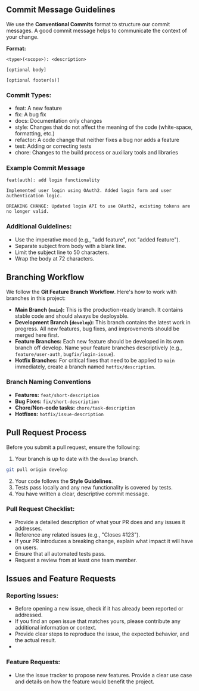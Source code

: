 ## Commit Message Guidelines

We use the **Conventional Commits** format to structure our commit messages. A good commit message helps to communicate the context of your change.

**Format:**
```JS
<type>(<scope>): <description>

[optional body]

[optional footer(s)]
```

### Commit Types:
* feat: A new feature
* fix: A bug fix
* docs: Documentation only changes
* style: Changes that do not affect the meaning of the code (white-space, formatting, etc.)
* refactor: A code change that neither fixes a bug nor adds a feature
* test: Adding or correcting tests
* chore: Changes to the build process or auxiliary tools and libraries

### Example Commit Message
```JS
feat(auth): add login functionality

Implemented user login using OAuth2. Added login form and user authentication logic.

BREAKING CHANGE: Updated login API to use OAuth2, existing tokens are no longer valid.
```

### Additional Guidelines:
* Use the imperative mood (e.g., "add feature", not "added feature").
* Separate subject from body with a blank line.
* Limit the subject line to 50 characters.
* Wrap the body at 72 characters.

## Branching Workflow
We follow the **Git Feature Branch Workflow**. Here's how to work with branches in this project:

- **Main Branch (`main`):** This is the production-ready branch. It contains stable code and should always be deployable.
- **Development Branch (`develop`):** This branch contains the latest work in progress. All new features, bug fixes, and improvements should be merged here first.
- **Feature Branches:** Each new feature should be developed in its own branch off develop. Name your feature branches descriptively (e.g., `feature/user-auth`, `bugfix/login-issue`).
- **Hotfix Branches:** For critical fixes that need to be applied to `main` immediately, create a branch named `hotfix/description`.

### Branch Naming Conventions
- **Features:** `feat/short-description`
- **Bug Fixes:** `fix/short-description`
- **Chore/Non-code tasks:** `chore/task-description`
- **Hotfixes:** `hotfix/issue-description`

## Pull Request Process 
Before you submit a pull request, ensure the following:

1. Your branch is up to date with the `develop` branch.
```bash
git pull origin develop
```
2. Your code follows the **Style Guidelines**.
3. Tests pass locally and any new functionality is covered by tests.
4. You have written a clear, descriptive commit message.

### Pull Request Checklist:
- Provide a detailed description of what your PR does and any issues it addresses.
- Reference any related issues (e.g., "Closes #123").
- If your PR introduces a breaking change, explain what impact it will have on users.
- Ensure that all automated tests pass.
- Request a review from at least one team member.

## Issues and Feature Requests
### Reporting Issues:
- Before opening a new issue, check if it has already been reported or addressed.
- If you find an open issue that matches yours, please contribute any additional information or context.
- Provide clear steps to reproduce the issue, the expected behavior, and the actual result.
- 
### Feature Requests:
- Use the issue tracker to propose new features. Provide a clear use case and details on how the feature would benefit the project.

